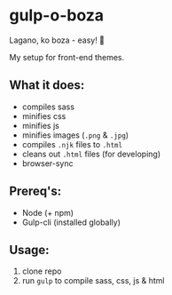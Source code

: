 # gulp-o-boza
Lagano, ko boza - easy! 🥤

My setup for front-end themes.

## What it does:

- compiles sass
- minifies css
- minifies js
- minifies images (`.png` & `.jpg`)
- compiles `.njk` files to `.html`
- cleans out `.html` files (for developing)
- browser-sync

## Prereq's:

- Node (+ npm)
- Gulp-cli (installed globally)

## Usage:

1. clone repo
1. run `gulp` to compile sass, css, js & html
